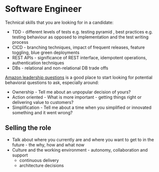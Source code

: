 # Software Engineer

Technical skills that you are looking for in a candidate:

* TDD - different levels of tests e.g. testing pyramid , best practices e.g. testing behaviour as opposed to implementation and the test writing process
* CICD - branching techniques, impact of frequent releases, feature toggling, blue green deployments
* REST APIs - significance of REST interface, idempotent operations, authentication techniques
* DBs - relational and non-relational DB trade offs

[Amazon leadership questions](https://www.yoreoyster.com/blog/amazon-leadership-principles-questions/) is a good place to start looking for potential behavioral questions to ask, especially around:

* Ownership - Tell me about an unpopular decision of yours?
* Action oriented - What is more important - getting things right or delivering value to customers?
* Simplification - Tell me about a time when you simplified or innovated something and it went wrong?

## Selling the role

* Talk about where you currently are and where you want to get to in the future - the why, how and what now
* Culture and the working environment - autonomy, collaboration and support
  * continuous delivery
  * architecture decisions
